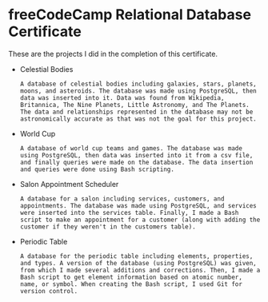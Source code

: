 # freeCodeCamp Relational Database Certificate

These are the projects I did in the completion of this certificate.

* Celestial Bodies

      A database of celestial bodies including galaxies, stars, planets, moons, and asteroids. The database was made using PostgreSQL, then data was inserted into it. Data was found from Wikipedia, Britannica, The Nine Planets, Little Astronomy, and The Planets. The data and relationships represented in the database may not be astronomically accurate as that was not the goal for this project.

* World Cup

      A database of world cup teams and games. The database was made using PostgreSQL, then data was inserted into it from a csv file, and finally queries were made on the database. The data insertion and queries were done using Bash scripting.

* Salon Appointment Scheduler

      A database for a salon including services, customers, and appointments. The database was made using PostgreSQL, and services were inserted into the services table. Finally, I made a Bash script to make an appointment for a customer (along with adding the customer if they weren't in the customers table).

* Periodic Table

      A database for the periodic table including elements, properties, and types. A version of the database (using PostgreSQL) was given, from which I made several additions and corrections. Then, I made a Bash script to get element information based on atomic number, name, or symbol. When creating the Bash script, I used Git for version control.
